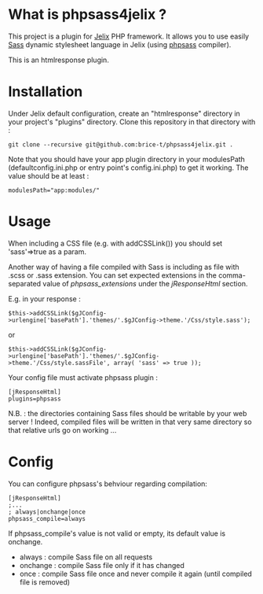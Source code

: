What is phpsass4jelix ?
==============================

This project is a plugin for [Jelix](http://jelix.org) PHP framework. It allows you to use easily [Sass](http://sass-lang.com/) dynamic stylesheet language in Jelix (using [phpsass](http://phpsass.com/) compiler).

This is an htmlresponse plugin.



Installation
============

Under Jelix default configuration, create an "htmlresponse" directory in your project's "plugins" directory.
Clone this repository in that directory with :

    git clone --recursive git@github.com:brice-t/phpsass4jelix.git .


Note that you should have your app plugin directory in your modulesPath (defaultconfig.ini.php or entry point's config.ini.php) to get it working.
The value should be at least :

    modulesPath="app:modules/"



Usage
=====

When including a CSS file (e.g. with addCSSLink()) you should set 'sass'=>true as a param.

Another way of having a file compiled with Sass is including as file with .scss or .sass extension. You can set expected extensions in the comma-separated value of _phpsass\_extensions_ under the _jResponseHtml_ section.

E.g. in your response :

`$this->addCSSLink($gJConfig->urlengine['basePath'].'themes/'.$gJConfig->theme.'/Css/style.sass');`

or

`$this->addCSSLink($gJConfig->urlengine['basePath'].'themes/'.$gJConfig->theme.'/Css/style.sassFile', array( 'sass' => true ));`


Your config file must activate phpsass plugin :

    [jResponseHtml]
    plugins=phpsass

N.B. : the directories containing Sass files should be writable by your web server ! Indeed, compiled files will be written in that very same directory so that relative urls go on working ...




Config
======

You can configure phpsass's behviour regarding compilation:

    [jResponseHtml]
    ;...
    ; always|onchange|once
    phpsass_compile=always

If phpsass\_compile's value is not valid or empty, its default value is onchange.

* always : compile Sass file on all requests
* onchange : compile Sass file only if it has changed
* once : compile Sass file once and never compile it again (until compiled file is removed)

